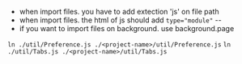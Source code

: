 - when import files. you have to add extection 'js' on file path
- when import files. the html of js should add `type="module"`
-- <script src="popup.js" type="module"></script>
- if you want to import files on background. use background.page

```ln ./util/Preference.js ./<project-name>/util/Preference.js```
```ln ./util/Tabs.js ./<project-name>/util/Tabs.js```
